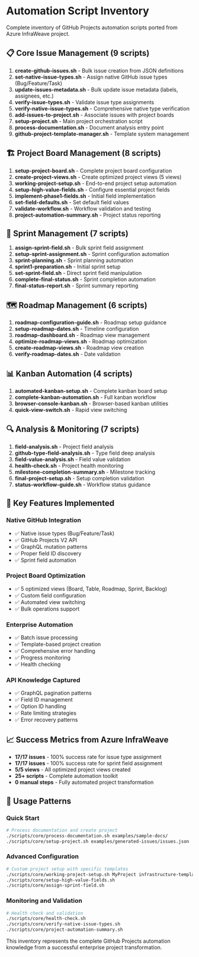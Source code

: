 # Automation Script Inventory

Complete inventory of GitHub Projects automation scripts ported from Azure InfraWeave project.

## 📋 Core Issue Management (9 scripts)

1. **create-github-issues.sh** - Bulk issue creation from JSON definitions
2. **set-native-issue-types.sh** - Assign native GitHub issue types (Bug/Feature/Task)
3. **update-issues-metadata.sh** - Bulk update issue metadata (labels, assignees, etc.)
4. **verify-issue-types.sh** - Validate issue type assignments
5. **verify-native-issue-types.sh** - Comprehensive native type verification
6. **add-issues-to-project.sh** - Associate issues with project boards
7. **setup-project.sh** - Main project orchestration script
8. **process-documentation.sh** - Document analysis entry point
9. **github-project-template-manager.sh** - Template system management

## 🏗️ Project Board Management (8 scripts)

1. **setup-project-board.sh** - Complete project board configuration
2. **create-project-views.sh** - Create optimized project views (5 views)
3. **working-project-setup.sh** - End-to-end project setup automation
4. **setup-high-value-fields.sh** - Configure essential project fields
5. **implement-phase1-fields.sh** - Initial field implementation
6. **set-field-defaults.sh** - Set default field values
7. **validate-workflow.sh** - Workflow validation and testing
8. **project-automation-summary.sh** - Project status reporting

## 🏃 Sprint Management (7 scripts)

1. **assign-sprint-field.sh** - Bulk sprint field assignment
2. **setup-sprint-assignment.sh** - Sprint configuration automation
3. **sprint-planning.sh** - Sprint planning automation
4. **sprint1-preparation.sh** - Initial sprint setup
5. **set-sprint-field.sh** - Direct sprint field manipulation
6. **complete-final-status.sh** - Sprint completion automation
7. **final-status-report.sh** - Sprint summary reporting

## 🗺️ Roadmap Management (6 scripts)

1. **roadmap-configuration-guide.sh** - Roadmap setup guidance
2. **setup-roadmap-dates.sh** - Timeline configuration
3. **roadmap-dashboard.sh** - Roadmap view management
4. **optimize-roadmap-views.sh** - Roadmap optimization
5. **create-roadmap-views.sh** - Roadmap view creation
6. **verify-roadmap-dates.sh** - Date validation

## 📊 Kanban Automation (4 scripts)

1. **automated-kanban-setup.sh** - Complete kanban board setup
2. **complete-kanban-automation.sh** - Full kanban workflow
3. **browser-console-kanban.sh** - Browser-based kanban utilities
4. **quick-view-switch.sh** - Rapid view switching

## 🔍 Analysis & Monitoring (7 scripts)

1. **field-analysis.sh** - Project field analysis
2. **github-type-field-analysis.sh** - Type field deep analysis
3. **field-value-analysis.sh** - Field value validation
4. **health-check.sh** - Project health monitoring
5. **milestone-completion-summary.sh** - Milestone tracking
6. **final-project-setup.sh** - Setup completion validation
7. **status-workflow-guide.sh** - Workflow status guidance

## 🎯 Key Features Implemented

### Native GitHub Integration
- ✅ Native issue types (Bug/Feature/Task)
- ✅ GitHub Projects V2 API
- ✅ GraphQL mutation patterns
- ✅ Proper field ID discovery
- ✅ Sprint field automation

### Project Board Optimization
- ✅ 5 optimized views (Board, Table, Roadmap, Sprint, Backlog)
- ✅ Custom field configuration
- ✅ Automated view switching
- ✅ Bulk operations support

### Enterprise Automation
- ✅ Batch issue processing
- ✅ Template-based project creation
- ✅ Comprehensive error handling
- ✅ Progress monitoring
- ✅ Health checking

### API Knowledge Captured
- ✅ GraphQL pagination patterns
- ✅ Field ID management
- ✅ Option ID handling
- ✅ Rate limiting strategies
- ✅ Error recovery patterns

## 📈 Success Metrics from Azure InfraWeave

- **17/17 issues** - 100% success rate for issue type assignment
- **17/17 issues** - 100% success rate for sprint field assignment
- **5/5 views** - All optimized project views created
- **25+ scripts** - Complete automation toolkit
- **0 manual steps** - Fully automated project transformation

## 🚀 Usage Patterns

### Quick Start
```bash
# Process documentation and create project
./scripts/core/process-documentation.sh examples/sample-docs/
./scripts/core/setup-project.sh examples/generated-issues/issues.json
```

### Advanced Configuration
```bash
# Custom project setup with specific templates
./scripts/core/working-project-setup.sh MyProject infrastructure-template
./scripts/core/setup-high-value-fields.sh
./scripts/core/assign-sprint-field.sh
```

### Monitoring and Validation
```bash
# Health check and validation
./scripts/core/health-check.sh
./scripts/core/verify-native-issue-types.sh
./scripts/core/project-automation-summary.sh
```

This inventory represents the complete GitHub Projects automation knowledge from a successful enterprise project transformation.
